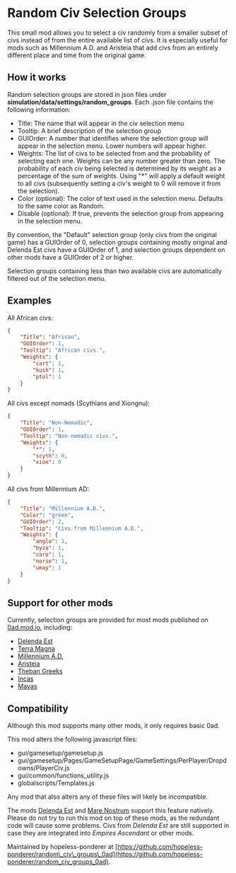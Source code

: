 # Random Civ Selection Groups
This small mod allows you to select a civ randomly from a smaller subset of civs instead of from the entire available list of civs. It is especially useful for mods such as Millennium A.D. and Aristeia that add civs from an entirely different place and time from the original game.

## How it works
Random selection groups are stored in json files under **simulation/data/settings/random_groups**. Each .json file contains the following information:

- Title: The name that will appear in the civ selection menu
- Tooltip: A brief description of the selection group
- GUIOrder: A number that identifies where the selection group will appear in the selection menu. Lower numbers will appear higher.
- Weights: The list of civs to be selected from and the probability of selecting each one. Weights can be any number greater than zero. The probability of each civ being selected is determined by its weight as a percentage of the sum of weights. Using "*" will apply a default weight to all civs (subsequently setting a civ's weight to 0 will remove it from the selection).
- Color (optional): The color of text used in the selection menu. Defaults to the same color as Random.
- Disable (optional): If true, prevents the selection group from appearing in the selection menu.

By convention, the "Default" selection group (only civs from the original game) has a GUIOrder of 0, selection groups containing mostly original and Delenda Est civs have a GUIOrder of 1, and selection groups dependent on other mods have a GUIOrder of 2 or higher.

Selection groups containing less than two available civs are automatically filtered out of the selection menu.

## Examples

All African civs:

```json
{
	"Title": "African",
	"GUIOrder": 1,
	"Tooltip": "African civs.",
	"Weights": {
		"cart": 1,
		"kush": 1,
		"ptol": 1
	}
}
```

All civs except nomads (Scythians and Xiongnu):
```json
{
	"Title": "Non-Nomadic",
	"GUIOrder": 1,
	"Tooltip": "Non-nomadic civs.",
	"Weights": {
		"*": 1,
		"scyth": 0,
		"xion": 0
	}
}
```

All civs from Millennium AD:
```json
{
	"Title": "Millennium A.D.",
	"Color": "green",
	"GUIOrder": 2,
	"Tooltip": "Civs from Millennium A.D.",
	"Weights": {
		"anglo": 1,
		"byza": 1,
		"caro": 1,
		"norse": 1,
		"umay": 1
	}
}
```

## Support for other mods
Currently, selection groups are provided for most mods published on [0ad.mod.io](https://0ad.mod.io/), including:

- [Delenda Est](https://github.com/JustusAvramenko/delenda_est)
- [Terra Magna](https://github.com/0ADMods/terra_magna)
- [Millennium A.D.](https://github.com/0ADMods/millenniumad)
- [Aristeia](https://github.com/0ADMods/Aristeia)
- [Theban Greeks](https://github.com/0ADMods/theban_greeks)
- [Incas](https://0ad.mod.io/incas-0ad)
- [Mayas](https://0ad.mod.io/incas-0ad)

## Compatibility
Although this mod supports many other mods, it only requires basic 0ad.

This mod alters the following javascript files:

- gui/gamesetup/gamesetup.js
- gui/gamesetup/Pages/GameSetupPage/GameSettings/PerPlayer/Dropdowns/PlayerCiv.js
- gui/common/functions\_utility.js
- globalscripts/Templates.js

Any mod that also alters any of these files will likely be incompatible.

The mods [Delenda Est](https://github.com/JustusAvramenko/delenda_est) and [Mare Nostrum](https://github.com/Mare-Nostrum-0AD/mare_nostrum) support this feature natively. Please do not try to run this mod on top of these mods, as the redundant code will cause some problems. Civs from _Delenda Est_ are still supported in case they are integrated into _Empires Ascendant_ or other mods.

Maintained by hopeless-ponderer at [https://github.com/hopeless-ponderer/random\_civ\_groups\_0ad](https://github.com/hopeless-ponderer/random_civ_groups_0ad).
